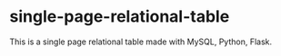 # single-page-relational-table
This is a single page relational table made with MySQL, Python, Flask.
